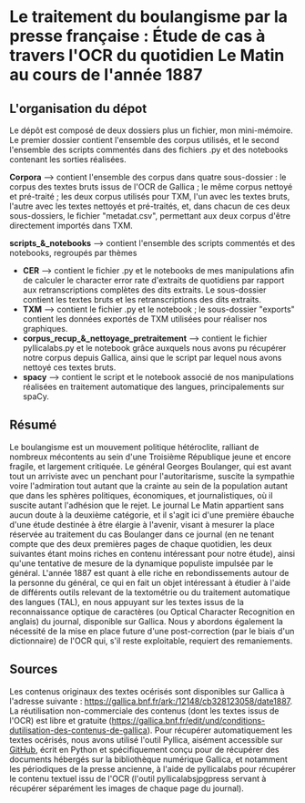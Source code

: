 # Le traitement du boulangisme par la presse française : Étude de cas à travers l'OCR du quotidien Le Matin au cours de l'année 1887


## L'organisation du dépot
Le dépôt est composé de deux dossiers plus un fichier, mon mini-mémoire. Le premier dossier contient l'ensemble des corpus utilisés, et le second l'ensemble des scripts commentés dans des fichiers .py et des notebooks contenant les sorties réalisées.

**Corpora**  --> contient l'ensemble des corpus dans quatre sous-dossier : le corpus des textes bruts issus de l'OCR de Gallica ; le même corpus nettoyé et pré-traité ; les deux corpus utilisés pour TXM, l'un avec les textes bruts, l'autre avec les textes nettoyés et pré-traités, et, dans chacun de ces deux sous-dossiers, le fichier "metadat.csv", permettant aux deux corpus d'être directement importés dans TXM.

**scripts_&_notebooks** --> contient l'ensemble des scripts commentés et des notebooks, regroupés par thèmes
  - **CER** --> contient le fichier .py et le notebooks de mes manipulations afin de calculer le character error rate d'extraits de quotidiens par rapport   aux retranscriptions complètes des dits extraits. Le sous-dossier contient les textes bruts et les retranscriptions des dits extraits.
  - **TXM** --> contient le fichier .py et le notebook ; le sous-dossier "exports" contient les données exportés de TXM utilisées pour réaliser nos           graphiques.
  - **corpus_recup_&_nettoyage_pretraitement** --> contient le fichier pyllicalabs.py et le notebook grâce auxquels nous avons pu récupérer notre corpus     depuis Gallica, ainsi que le script par lequel nous avons nettoyé ces textes bruts.
  - **spacy** --> contient le script et le notebook associé de nos manipulations réalisées en traitement automatique des langues, principalements sur         spaCy.

## Résumé 
Le boulangisme est un mouvement politique hétéroclite, ralliant de nombreux mécontents au sein d'une Troisième République jeune et encore fragile, et largement critiquée. Le général Georges Boulanger, qui est avant tout un arriviste avec un penchant pour l'autoritarisme, suscite la sympathie voire l'admiration tout autant que la crainte au sein de la population autant que dans les sphères politiques, économiques, et journalistiques, où il suscite autant l'adhésion que le rejet. Le journal Le Matin appartient sans aucun doute à la deuxième catégorie, et il s'agit ici d'une première ébauche d'une étude destinée à être élargie à l'avenir, visant à mesurer la place réservée au traitement du cas Boulanger dans ce journal (en ne tenant compte que des deux premières pages de chaque quotidien, les deux suivantes étant moins riches en contenu intéressant pour notre étude), ainsi qu'une tentative de mesure de la dynamique populiste impulsée par le général. L'année 1887 est quant à elle riche en rebondissements autour de la personne du général, ce qui en fait un objet intéressant à étudier à l'aide de différents outils relevant de la textométrie ou du traitement automatique des langues (TAL), en nous appuyant sur les textes issus de la reconnaissance optique de caractères (ou Optical Character Recognition en anglais) du journal, disponible sur Gallica. Nous y abordons également la nécessité de la mise en place future d'une post-correction (par le biais d'un dictionnaire) de l'OCR qui, s'il reste exploitable, requiert des remaniements. 

## Sources 
Les contenus originaux des textes océrisés sont disponibles sur Gallica à l'adresse suivante : https://gallica.bnf.fr/ark:/12148/cb328123058/date1887. La réutilisation non-commerciale des contenus (dont les textes issus de l'OCR) est libre et gratuite (https://gallica.bnf.fr/edit/und/conditions-dutilisation-des-contenus-de-gallica). Pour récupérer automatiquement les textes océrisés, nous avons utilisé l'outil Pyllica, aisément accessible sur [GitHub](https://github.com/Dorialexander/Pyllica), écrit en Python et spécifiquement conçu pour de récupérer des documents hébergés sur la bibliothèque numérique Gallica, et notamment les périodiques de la presse ancienne, à l'aide de pyllicalabs pour récupérer le contenu textuel issu de l'OCR (l'outil pyllicalabsjpgpress servant à récupérer séparément les images de chaque page du journal). 
